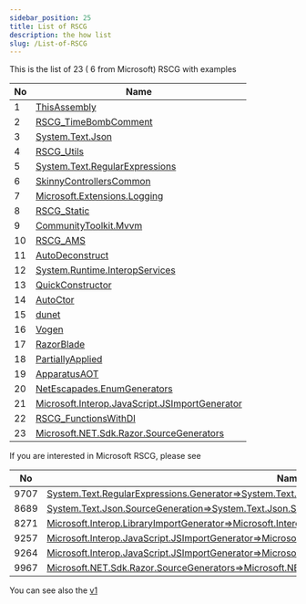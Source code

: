 ```yaml
---
sidebar_position: 25
title: List of RSCG
description: the how list
slug: /List-of-RSCG
---
```


This is the list of 23 ( 6 from Microsoft) RSCG with examples 


| No        | Name  | 
| --------- | ----- | 
|1|[ThisAssembly](/docs/ThisAssembly)|
|2|[RSCG_TimeBombComment](/docs/RSCG_TimeBombComment)|
|3|[System.Text.Json](/docs/System.Text.Json)|
|4|[RSCG_Utils](/docs/RSCG_Utils)|
|5|[System.Text.RegularExpressions](/docs/System.Text.RegularExpressions)|
|6|[SkinnyControllersCommon](/docs/SkinnyControllersCommon)|
|7|[Microsoft.Extensions.Logging](/docs/Microsoft.Extensions.Logging)|
|8|[RSCG_Static](/docs/RSCG_Static)|
|9|[CommunityToolkit.Mvvm](/docs/CommunityToolkit.Mvvm)|
|10|[RSCG_AMS](/docs/RSCG_AMS)|
|11|[AutoDeconstruct](/docs/AutoDeconstruct)|
|12|[System.Runtime.InteropServices](/docs/System.Runtime.InteropServices)|
|13|[QuickConstructor](/docs/QuickConstructor)|
|14|[AutoCtor](/docs/AutoCtor)|
|15|[dunet](/docs/dunet)|
|16|[Vogen](/docs/Vogen)|
|17|[RazorBlade](/docs/RazorBlade)|
|18|[PartiallyApplied](/docs/PartiallyApplied)|
|19|[ApparatusAOT](/docs/ApparatusAOT)|
|20|[NetEscapades.EnumGenerators](/docs/NetEscapades.EnumGenerators)|
|21|[Microsoft.Interop.JavaScript.JSImportGenerator](/docs/Microsoft.Interop.JavaScript.JSImportGenerator)|
|22|[RSCG_FunctionsWithDI](/docs/RSCG_FunctionsWithDI)|
|23|[Microsoft.NET.Sdk.Razor.SourceGenerators](/docs/Microsoft.NET.Sdk.Razor.SourceGenerators)|

If you are interested in Microsoft RSCG, please see

| No        | Name  | 
| --------- | ----- | 
|9707|[System.Text.RegularExpressions.Generator=>System.Text.RegularExpressions.Generator.RegexGenerator](/docs/Microsoft/System.Text.RegularExpressions.Generator=>System.Text.RegularExpressions.Generator.RegexGenerator)|
|8689|[System.Text.Json.SourceGeneration=>System.Text.Json.SourceGeneration.JsonSourceGenerator](/docs/Microsoft/System.Text.Json.SourceGeneration=>System.Text.Json.SourceGeneration.JsonSourceGenerator)|
|8271|[Microsoft.Interop.LibraryImportGenerator=>Microsoft.Interop.LibraryImportGenerator](/docs/Microsoft/Microsoft.Interop.LibraryImportGenerator=>Microsoft.Interop.LibraryImportGenerator)|
|9257|[Microsoft.Interop.JavaScript.JSImportGenerator=>Microsoft.Interop.JavaScript.JSImportGenerator](/docs/Microsoft/Microsoft.Interop.JavaScript.JSImportGenerator=>Microsoft.Interop.JavaScript.JSImportGenerator)|
|9264|[Microsoft.Interop.JavaScript.JSImportGenerator=>Microsoft.Interop.JavaScript.JSExportGenerator](/docs/Microsoft/Microsoft.Interop.JavaScript.JSImportGenerator=>Microsoft.Interop.JavaScript.JSExportGenerator)|
|9967|[Microsoft.NET.Sdk.Razor.SourceGenerators=>Microsoft.NET.Sdk.Razor.SourceGenerators.RazorSourceGenerator](/docs/Microsoft/Microsoft.NET.Sdk.Razor.SourceGenerators=>Microsoft.NET.Sdk.Razor.SourceGenerators.RazorSourceGenerator)|



You can see also the [v1](/docs/v1) 


